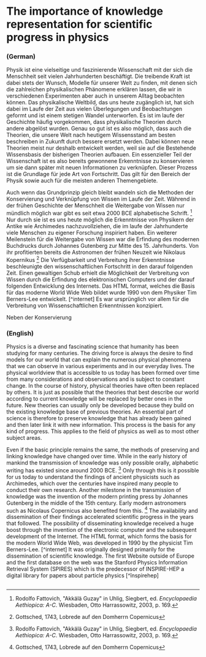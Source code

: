 # The importance of knowledge representation for scientific progress in physics
### (German)

Physik ist eine vielseitige und faszinierende Wissenschaft mit der sich die Menschheit seit vielen Jahrhunderten beschäftigt. Die treibende Kraft ist dabei stets der Wunsch, Modelle für unserer Welt zu finden, mit denen sich die zahlreichen physikalischen Phänomene erklären lassen, die wir in verschiedenen Experimenten aber auch in unserem Alltag beobachten können. Das physikalische Weltbild, das uns heute zugänglich ist, hat sich dabei im Laufe der Zeit aus vielen Überlegungen und Beobachtungen geformt und ist einem stetigen Wandel unterworfen. Es ist im laufe der Geschichte häufig vorgekommen, dass physikalische Theorien durch andere abgelöst wurden. Genau so gut ist es also möglich, dass auch die Theorien, die unsere Welt nach heutigem Wissensstand am besten beschreiben in Zukunft durch bessere ersetzt werden. Dabei können neue Theorien meist nur deshalb entwickelt werden, weil sie auf die Bestehende Wissensbasis der bisherigen Theorien aufbauen. Ein essenzieller Teil der Wissenschaft ist es also bereits gewonnene Erkenntnisse zu konservieren um sie dann später mit neuen Informationen zu verknüpfen. Dieser Prozess ist die Grundlage für jede Art von Fortschritt. Das gilt für den Bereich der Physik sowie auch für die meisten anderen Themengebiete.

Auch wenn das Grundprinzip gleich bleibt wandeln sich die Methoden der Konservierung und Verknüpfung von Wissen im Laufe der Zeit. Während in der frühen Geschichte der Menschheit die Weitergabe von Wissen nur mündlich möglich war gibt es seit etwa 2000 BCE alphabetische Schrift. [^firstWriting] Nur durch sie ist es uns heute möglich die Erkenntnisse von Physikern der Antike wie Archimedes nachzuvollziehen, die im laufe der Jahrhunderte viele Menschen zu eigener Forschung inspiriert haben. Ein weiterer Meilenstein für die Weitergabe von Wissen war die Erfindung des modernen Buchdrucks durch Johannes Gutenberg zur Mitte des 15. Jahrhunderts. Von ihr profitierten bereits die Astronomen der frühen Neuzeit wie Nikolaus Kopernikus [^buchdruck] Die Verfügbarkeit und Verbreitung ihrer Erkenntnisse beschleunigte den wissenschaftlichen Fortschritt in den darauf folgenden Zeit. Einen gewaltigen Schub erhielt die Möglichkeit der Verbreitung von Wissen durch die Erfindung des elektronischen Computers und der darauf folgenden Entwicklung des Internets. Das HTML format, welches die Basis für das moderne World Wide Web bildet wurde 1990 von dem Physiker Tim Berners-Lee entwickelt. [^internet] Es war ursprünglich vor allem für die Verbreitung von Wissenschaftlichen Erkenntnissen konzipiert.

Neben der Konservierung 

### (English)

Physics is a diverse and fascinating science that humanity has been studying for many centuries. The driving force is always the desire to find models for our world that can explain the numerous physical phenomena that we can observe in various experiments and in our everyday lives. The physical worldview that is accessible to us today has been formed over time from many considerations and observations and is subject to constant change. In the course of history, physical theories have often been replaced by others. It is just as possible that the theories that best describe our world according to current knowledge will be replaced by better ones in the future. New theories can usually only be developed because they build on the existing knowledge base of previous theories. An essential part of science is therefore to preserve knowledge that has already been gained and then later link it with new information. This process is the basis for any kind of progress. This applies to the field of physics as well as to most other subject areas.

Even if the basic principle remains the same, the methods of preserving and linking knowledge have changed over time. While in the early history of mankind the transmission of knowledge was only possible orally, alphabetic writing has existed since around 2000 BCE. [^firstWriting] Only through this is it possible for us today to understand the findings of ancient physicists such as Archimedes, which over the centuries have inspired many people to conduct their own research. Another milestone in the transmission of knowledge was the invention of the modern printing press by Johannes Gutenberg in the middle of the 15th century. Early modern astronomers such as Nicolaus Copernicus also benefited from this. [^buchdruck] The availability and dissemination of their findings accelerated scientific progress in the years that followed. The possibility of disseminating knowledge received a huge boost through the invention of the electronic computer and the subsequent development of the Internet. The HTML format, which forms the basis for the modern World Wide Web, was developed in 1990 by the physicist Tim Berners-Lee. [^internet] It was originally designed primarily for the dissemination of scientific knowledge. The first Website outside of Europe and the first database on the web was the Stanford Physics Information Retrieval System (SPIRES) which is the predecessor of INSPIRE-HEP a digital library for papers about particle physics [^înspirehep] 

[^firstWriting]: Rodolfo Fattovich, "Akkälä Guzay" in Uhlig, Siegbert, ed. _Encyclopaedia Aethiopica: A-C_. Wiesbaden, Otto Harrassowitz, 2003, p. 169.
[^buchdruck]: Gottsched, 1743, Lobrede auf den Domherrn Copernicus
[^www]: Berners-Lee, T. (2010). "Long Live the Web". _[Scientific American](https://en.wikipedia.org/wiki/Scientific_American "Scientific American")_. **303** (6): 80–85. [Bibcode](https://en.wikipedia.org/wiki/Bibcode_(identifier) "Bibcode (identifier)"):[2010SciAm.303f..80B](https://ui.adsabs.harvard.edu/abs/2010SciAm.303f..80B). [doi](https://en.wikipedia.org/wiki/Doi_(identifier) "Doi (identifier)"):[10.1038/scientificamerican1210-80](https://doi.org/10.1038%2Fscientificamerican1210-80). [PMID](https://en.wikipedia.org/wiki/PMID_(identifier) "PMID (identifier)") [21141362](https://pubmed.ncbi.nlm.nih.gov/21141362).
[înspirehep]: ```
@inproceedings{christodoulaki2020rebuilding,
  title={Rebuilding INSPIRE together with the HEP community},
  author={Christodoulaki, Stella},
  booktitle={EPJ Web of Conferences},
  volume={245},
  pages={08012},
  year={2020},
  organization={EDP Sciences}
}
```
